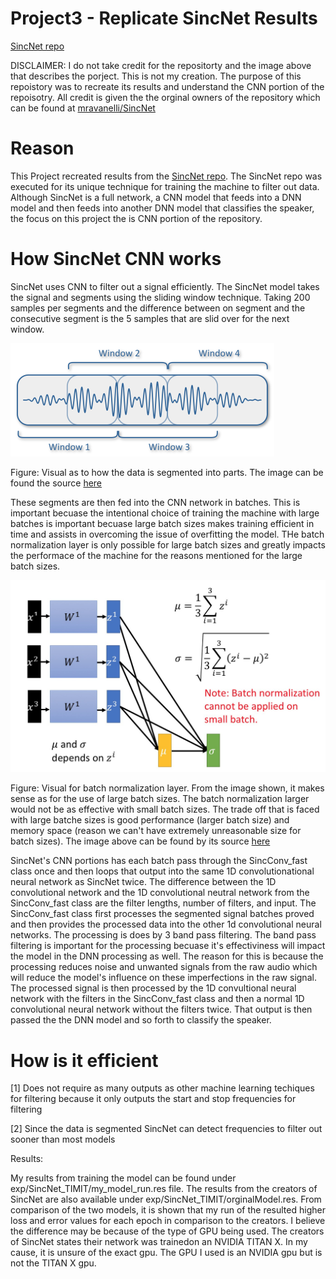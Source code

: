 # Project3 - Replicate SincNet Results

[SincNet repo](https://github.com/huda-irs/Project3/blob/main/SincNet.png)

DISCLAIMER: I do not take credit for the repositorty and the image above that describes the porject. This is not my creation. The purpose of this repoistory was to recreate its results and understand the CNN portion of the repoisotry. All credit is given the the orginal owners of the repository which can be found at [mravanelli/SincNet](https://github.com/mravanelli/SincNet)

# Reason
This Project recreated results from the [SincNet repo](https://github.com/mravanelli/SincNet). The SincNet repo was executed for its unique technique for training the machine to filter out data. Although SincNet is a full network, a CNN model that feeds into a DNN model and then feeds into another DNN model that classifies the speaker, the focus on this project the is CNN portion of the repository.

# How SincNet CNN works
SincNet uses CNN to filter out a signal efficiently. The SincNet model takes the signal and segments using the sliding window technique. Taking 200 samples per segments and the difference between on segment and the consecutive segment is the 5 samples that are slid over for the next window. 

![sliding window segmentation](https://github.com/huda-irs/Project3/blob/main/sliding_window.png)

Figure: Visual as to how the data is segmented into parts. The image can be found the source [here](https://stackoverflow.com/questions/55874826/feature-extraction-for-keyword-spotting-on-long-form-audio-using-a-cnn)

These segments are then fed into the CNN network in batches. This is important becuase the intentional choice of training the machine with large batches is important becuase large batch sizes makes training efficient in time and assists in overcoming the issue of overfitting the model. THe batch normalization layer is only possible for large batch sizes and greatly impacts the performace of the machine for the reasons mentioned for the large batch sizes.

![batch layer normalization](https://github.com/huda-irs/Project3/blob/main/batch_normalization.jpeg)

Figure: Visual for batch normalization layer. From the image shown, it makes sense as for the use of large batch sizes. The batch normalization larger would not be as effective with small batch sizes. The trade off that is faced with large batche sizes is good performance (larger batch size) and memory space (reason we can't have extremely unreasonable size for batch sizes). The image above can be found by its source [here](https://medium.com/deep-learning-g/batch-normalization-af993b5d58b1)

SincNet's CNN portions has each batch pass through the SincConv_fast class once and then loops that output into the same 1D convolutionational neural network as SincNet twice. The difference between the 1D convolutional network and the 1D convolutional neutral network from the SincConv_fast class are the filter lengths, number of filters, and input. The SincConv_fast class first processes the segmented signal batches proved and then provides the processed data into the other 1d convolutional neural networks. The processing is does by 3 band pass filtering. The band pass filtering is important for the processing becuase it's effectiviness will impact the model in the DNN processing as well. The reason for this is because the processing reduces noise and unwanted signals from the raw audio which will reduce the model's influence on these imperfections in the raw signal. The processed signal is then processed by the 1D convultional neural network with the filters in the SincConv_fast class and then a normal 1D convolutional neural network without the filters twice. That output is then passed the the DNN model and so forth to classify the speaker. 

# How is it efficient

[1] Does not require as many outputs as other machine learning techiques for filtering because it only outputs the start and stop frequencies for filtering

[2] Since the data is segmented SincNet can detect frequencies to filter out sooner than most models

Results:

My results from training the model can be found under exp/SincNet_TIMIT/my_model_run.res file. The results from the creators of SincNet are also available under exp/SincNet_TIMIT/orginalModel.res. From comparison of the two models, it is shown that my run of the resulted higher loss and error values for each epoch in comparison to the creators. I believe the difference may be because of the type of GPU being used. The creators of SincNet states their network was trainedon an NVIDIA TITAN X. In my cause, it is unsure of the exact gpu. The GPU I used is an NVIDIA gpu but is not the TITAN X gpu.
